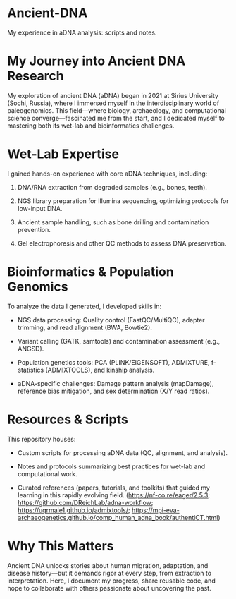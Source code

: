 # Ancient-DNA
My experience in aDNA analysis: scripts and notes. 

# My Journey into Ancient DNA Research
My exploration of ancient DNA (aDNA) began in 2021 at Sirius University (Sochi, Russia), where I immersed myself in the interdisciplinary world of paleogenomics. This field—where biology, archaeology, and computational science converge—fascinated me from the start, and I dedicated myself to mastering both its wet-lab and bioinformatics challenges.

# Wet-Lab Expertise
I gained hands-on experience with core aDNA techniques, including:

1) DNA/RNA extraction from degraded samples (e.g., bones, teeth).

2) NGS library preparation for Illumina sequencing, optimizing protocols for low-input DNA.

3) Ancient sample handling, such as bone drilling and contamination prevention.

4) Gel electrophoresis and other QC methods to assess DNA preservation.

# Bioinformatics & Population Genomics
To analyze the data I generated, I developed skills in:

 - NGS data processing: Quality control (FastQC/MultiQC), adapter trimming, and read alignment (BWA, Bowtie2).

 - Variant calling (GATK, samtools) and contamination assessment (e.g., ANGSD).

 - Population genetics tools: PCA (PLINK/EIGENSOFT), ADMIXTURE, f-statistics (ADMIXTOOLS), and kinship analysis.

 - aDNA-specific challenges: Damage pattern analysis (mapDamage), reference bias mitigation, and sex determination (X/Y read ratios).

# Resources & Scripts
This repository houses:

 - Custom scripts for processing aDNA data (QC, alignment, and analysis).

 - Notes and protocols summarizing best practices for wet-lab and computational work.

 - Curated references (papers, tutorials, and toolkits) that guided my learning in this rapidly evolving field.
   (https://nf-co.re/eager/2.5.3; https://github.com/DReichLab/adna-workflow; https://uqrmaie1.github.io/admixtools/; https://mpi-eva-archaeogenetics.github.io/comp_human_adna_book/authentiCT.html)

# Why This Matters
Ancient DNA unlocks stories about human migration, adaptation, and disease history—but it demands rigor at every step, from extraction to interpretation. Here, I document my progress, share reusable code, and hope to collaborate with others passionate about uncovering the past.

